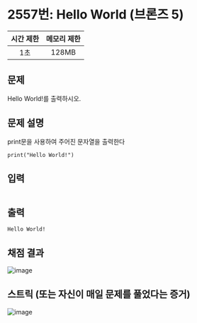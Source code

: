 # 2557번: Hello World (브론즈 5)
|시간 제한|메모리 제한|
|:--:|:--:|
|1초|128MB|

## 문제
Hello World!를 출력하시오.

## 문제 설명
print문을 사용하여 주어진 문자열을 출력한다

```python(또는 자신이 쓰는 언어)
print("Hello World!")
```

## 입력
```
```

## 출력
```
Hello World!
```

## 채점 결과
![image](https://github.com/algo-idle/algo-study/assets/82014995/81efdbd9-37a4-4c10-abc1-65ad250d0de1)

## 스트릭 (또는 자신이 매일 문제를 풀었다는 증거)
![image](https://github.com/algo-idle/algo-study/assets/82014995/5a014e9d-1092-4c9f-a538-754382558d72)
